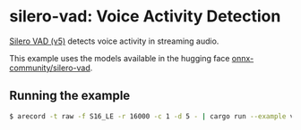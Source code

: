 # silero-vad: Voice Activity Detection

[Silero VAD (v5)](https://github.com/snakers4/silero-vad) detects voice activity in streaming audio.

This example uses the models available in the hugging face [onnx-community/silero-vad](https://huggingface.co/onnx-community/silero-vad).

## Running the example

```bash
$ arecord -t raw -f S16_LE -r 16000 -c 1 -d 5 - | cargo run --example vad --release --features onnx -- --sample-rate 16000
```

